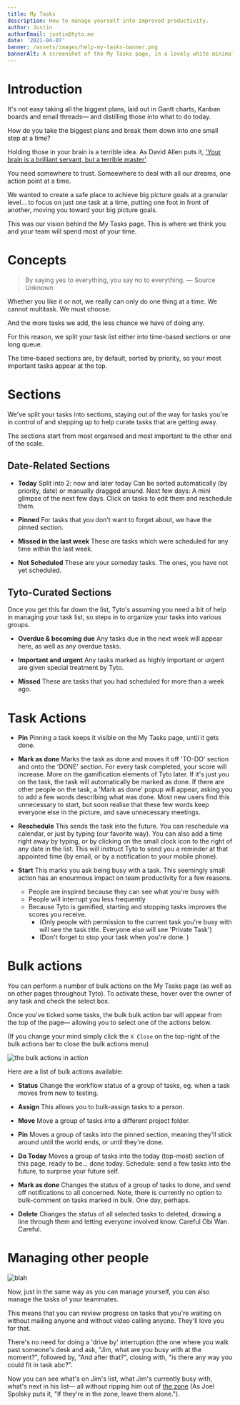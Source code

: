 ```yaml
---
title: My Tasks
description: How to manage yourself into improved productivity.
author: Justin
authorEmail: justin@tyto.me
date: '2021-04-07'
banner: /assets/images/help-my-tasks-banner.png
bannerAlt: A screenshot of the My Tasks page, in a lovely white minimalist theme
---
```


# Introduction

It's not easy taking all the biggest plans, laid out in Gantt charts, Kanban boards and email threads— and distilling those into what to do today.

How do you take the biggest plans and break them down into one small step at a time?

Holding those in your brain is a terrible idea. As David Allen puts it, ['Your brain is a brilliant servant, but a terrible master'](https://www.youtube.com/watch?v=3jEbp7z_J2M).

You need somewhere to trust. Someewhere to deal with all our dreams, one action point at a time.

We wanted to create a safe place to achieve big picture goals at a granular level… to focus on just one task at a time, putting one foot in front of another, moving you toward your big picture goals.

This was our vision behind the My Tasks page. This is where we think you and your team will spend most of your time.

# Concepts

> By saying yes to everything, you say no to everything.
> — Source Unknown

Whether you like it or not, we really can only do one thing at a time. We cannot multitask. We must choose.

And the more tasks we add, the less chance we have of doing any.

For this reason, we split your task list either into time-based sections or one long queue.

The time-based sections are, by default, sorted by priority, so your most important tasks appear at the top.

# Sections

We've split your tasks into sections, staying out of the way for tasks you're in control of and stepping up to help curate tasks that are getting away.

The sections start from most organised and most important to the other end of the scale.

## Date-Related Sections

- **Today** Split into 2: now and later today Can be sorted automatically (by priority, date) or manually dragged around.
  Next few days: A mini glimpse of the next few days. Click on tasks to edit them and reschedule them.

- **Pinned** For tasks that you don't want to forget about, we have the pinned section.

- **Missed in the last week** These are tasks which were scheduled for any time within the last week.

- **Not Scheduled** These are your someday tasks. The ones, you have not yet scheduled.

## Tyto-Curated Sections

Once you get this far down the list, Tyto's assuming you need a bit of help in managing your task list, so steps in to organize your tasks into various groups.

- **Overdue & becoming due** Any tasks due in the next week will appear here, as well as any overdue tasks.

- **Important and urgent** Any tasks marked as highly important or urgent are given special treatment by Tyto.

- **Missed** These are tasks that you had scheduled for more than a week ago.

# Task Actions

- **Pin** Pinning a task keeps it visible on the My Tasks page, until it gets done.

- **Mark as done** Marks the task as done and moves it off 'TO-DO' section and onto the 'DONE' section. For every task completed, your score will increase. More on the gamification elements of Tyto later. If it's just you on the task, the task will automatically be marked as done. If there are other people on the task, a 'Mark as done' popup will appear, asking you to add a few words describing what was done. Most new users find this unnecessary to start, but soon realise that these few words keep everyone else in the picture, and save unnecessary meetings.

- **Reschedule** This sends the task into the future. You can reschedule via calendar, or just by typing (our favorite way). You can also add a time right away by typing, or by clicking on the small clock icon to the right of any date in the list. This will instruct Tyto to send you a reminder at that appointed time (by email, or by a notification to your mobile phone).

- **Start** This marks you ask being busy with a task. This seemingly small action has an enourmous impact on team productivity for a few reasons.

  - People are inspired because they can see what you're busy with
  - People will interrupt you less frequently
  - Because Tyto is gamified, starting and stopping tasks improves the scores you receive.
    - (Only people with permission to the current task you're busy with will see the task title. Everyone else will see 'Private Task')
    - (Don't forget to stop your task when you're done. )

# Bulk actions

You can perform a number of bulk actions on the My Tasks page (as well as on other pages throughout Tyto). To activate these, hover over the owner of any task and check the select box.

Once you've ticked some tasks, the bulk bulk action bar will appear from the top of the page— allowing you to select one of the actions below.

(If you change your mind simply click the `X Close` on the top-right of the bulk actions bar to close the bulk actions menu)

![the bulk actions in action](./images/bulk-actions.gif 'how to activate bulk actions')

Here are a list of bulk actions available:

- **Status** Change the workflow status of a group of tasks, eg. when a task moves from new to testing.

- **Assign** This allows you to bulk-assign tasks to a person.

- **Move** Move a group of tasks into a different project folder.

- **Pin** Moves a group of tasks into the pinned section, meaning they'll stick around until the world ends, or until they're done.

- **Do Today** Moves a group of tasks into the today (top-most) section of this page, ready to be… done today.
  Schedule: send a few tasks into the future, to surprise your future self.

- **Mark as done** Changes the status of a group of tasks to done, and send off notifications to all concerned. Note, there is currently no option to bulk-comment on tasks marked in bulk. One day, perhaps.

- **Delete** Changes the status of all selected tasks to deleted, drawing a line through them and letting everyone involved know. Careful Obi Wan. Careful.

# Managing other people

![blah](https://media.giphy.com/media/7pHTiZYbAoq40/source.gif 'managing others')

Now, just in the same way as you can manage yourself, you can also manage the tasks of your teammates.

This means that you can review progress on tasks that you're waiting on without mailing anyone and without video calling anyone. They'll love you for that.

There's no need for doing a 'drive by' interruption (the one where you walk past someone's desk and ask, "Jim, what are you busy with at the moment?", followed by, "And after that?", closing with, "is there any way you could fit in task abc?".

Now you can see what's on Jim's list, what Jim's currently busy with, what's next in his list— all without ripping him out of [the zone](https://www.joelonsoftware.com/2000/04/) (As Joel Spolsky puts it, "If they're in the zone, leave them alone.").
